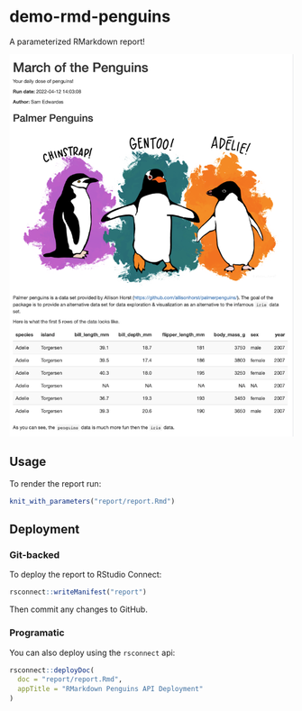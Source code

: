 # demo-rmd-penguins

A parameterized RMarkdown report!

![](report/imgs/report-screenshot.png)

## Usage

To render the report run:

```r
knit_with_parameters("report/report.Rmd")
```

## Deployment

### Git-backed

To deploy the report to RStudio Connect:

```r
rsconnect::writeManifest("report")
```

Then commit any changes to GitHub.

### Programatic

You can also deploy using the `rsconnect` api:

```r
rsconnect::deployDoc(
  doc = "report/report.Rmd",
  appTitle = "RMarkdown Penguins API Deployment"
)
```

